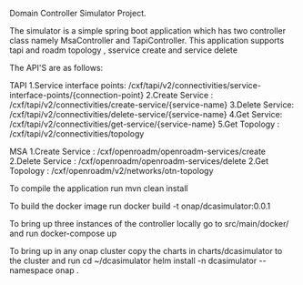Domain Controller Simulator Project.

The simulator is a simple spring boot application which has two controller class namely MsaController and TapiController.
This application supports tapi and roadm topology , sservice create and service delete 

The API'S are as follows:

TAPI
1.Service interface points: /cxf/tapi/v2/connectivities/service-interface-points/{connection-point}
2.Create Service : /cxf/tapi/v2/connectivities/create-service/{service-name}
3.Delete Service: /cxf/tapi/v2/connectivities/delete-service/{service-name}
4.Get Service: /cxf/tapi/v2/connectivities/get-service/{service-name}
5.Get Topology : /cxf/tapi/v2/connectivities/topology

MSA
1.Create Service : /cxf/openroadm/openroadm-services/create
2.Delete Service : /cxf/openroadm/openroadm-services/delete
2.Get Topology :  /cxf/openroadm/v2/networks/otn-topology


To compile the application run 
mvn clean install

To build the docker image run
docker build -t onap/dcasimulator:0.0.1

To bring up three instances of the controller locally go to src/main/docker/ and run
docker-compose up

To bring up in any onap cluster copy the charts in charts/dcasimulator to the cluster and run
cd ~/dcasimulator
helm install -n dcasimulator --namespace onap .
